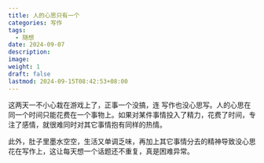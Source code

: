 ```yaml
---
title: 人的心思只有一个
categories: 写作
tags:
  - 随想
date: 2024-09-07
description: 
image: 
weight: 1
draft: false
lastmod: 2024-09-15T08:42:53+08:00
---
```

这两天一不小心栽在游戏上了，正事一个没搞，连  写作也没心思写。人的心思在同一个时间只能花费在一个事物上。如果对某件事情投入了精力，花费了时间，专注了感情，就很难同时对其它事情抱有同样的热情。

此外，肚子里墨水空空，生活又单调乏味，再加上其它事情分去的精神导致没心思花在写作上，这让每天想一个话题还不重复，真是困难异常。




